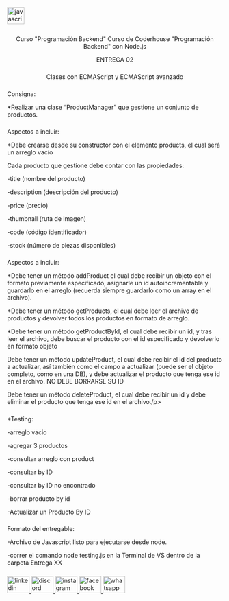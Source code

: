<div align="left">
  <img src="https://cdn.jsdelivr.net/gh/devicons/devicon/icons/javascript/javascript-original.svg" height="40" alt="javascript logo"  />
  <img width="12" />
</div>

###
<p align="center">Curso "Programación Backend" Curso de Coderhouse "Programación Backend" con Node.js</p>
<p align="center">ENTREGA 02</p>

###
<p align="center">Clases con ECMAScript y ECMAScript avanzado</p>


###

<p align="left">Consigna:</p>
<p align="left">*Realizar una clase “ProductManager” que gestione un conjunto de productos.</p>

###

<p align="left">Aspectos a incluir:</p>
<p align="left">*Debe crearse desde su constructor con el elemento products, el cual será un arreglo vacío</p>

<p align="left">Cada producto que gestione debe contar con las propiedades:</p>
<p align="left">-title (nombre del producto)</p>
<p align="left">-description (descripción del producto)</p>
<p align="left">-price (precio)</p>
<p align="left">-thumbnail (ruta de imagen)</p>
<p align="left">-code (código identificador)</p>
<p align="left">-stock (número de piezas disponibles)</p>

###

<p align="left">Aspectos a incluir:</p>
<p align="left">*Debe tener un método addProduct el cual debe recibir un objeto con el formato previamente especificado, asignarle un id autoincrementable y guardarlo en el arreglo (recuerda siempre guardarlo como un array en el archivo).</p>
<p align="left">*Debe tener un método getProducts, el cual debe leer el archivo de productos y devolver todos los productos en formato de arreglo.
</p>
<p align="left">*Debe tener un método getProductById, el cual debe recibir un id, y tras leer el archivo, debe buscar el producto con el id especificado y devolverlo en formato objeto
<p align="left">Debe tener un método updateProduct, el cual debe recibir el id del producto a actualizar, así también como el campo a actualizar (puede ser el objeto completo, como en una DB), y debe actualizar el producto que tenga ese id en el archivo. NO DEBE BORRARSE SU ID 
</p>
<p align="left">Debe tener un método deleteProduct, el cual debe recibir un id y debe eliminar el producto que tenga ese id en el archivo./p>
<p align="left"></p>

###


<p align="left">*Testing:</p>
    <p align="left">-arreglo vacio</p>
    <p align="left">-agregar 3 productos</p>
    <p align="left">-consultar arreglo con product</p>
    <p align="left">-consultar by ID</p>
    <p align="left">-consultar by ID no encontrado</p>
    <p align="left">-borrar producto by id</p>
    <p align="left">-Actualizar un Producto By ID</p>

###


<p align="left">Formato del entregable:</p>
    <p align="left">-Archivo de Javascript listo para ejecutarse desde node.</p>
    <p align="left">-correr el comando node testing.js en la Terminal de VS dentro de la carpeta Entrega XX</p>

###

<div align="left">
  <a href="https://www.linkedin.com/in/matias-werjman/" target="_blank">
    <img src="https://raw.githubusercontent.com/maurodesouza/profile-readme-generator/master/src/assets/icons/social/linkedin/default.svg" width="52" height="40" alt="linkedin logo"  />
  </a>
  <a href="matiasjaw80" target="_blank">
    <img src="https://raw.githubusercontent.com/maurodesouza/profile-readme-generator/master/src/assets/icons/social/discord/default.svg" width="52" height="40" alt="discord logo"  />
  </a>
  <a href="https://www.instagram.com/matiasjaw80/" target="_blank">
    <img src="https://raw.githubusercontent.com/maurodesouza/profile-readme-generator/master/src/assets/icons/social/instagram/default.svg" width="52" height="40" alt="instagram logo"  />
  </a>
  <a href="https://www.facebook.com/matiasw80/" target="_blank">
    <img src="https://raw.githubusercontent.com/maurodesouza/profile-readme-generator/master/src/assets/icons/social/facebook/default.svg" width="52" height="40" alt="facebook logo"  />
  </a>
  <a href="https://wa.me/5493462541444" target="_blank">
    <img src="https://raw.githubusercontent.com/maurodesouza/profile-readme-generator/master/src/assets/icons/social/whatsapp/default.svg" width="52" height="40" alt="whatsapp logo"  />
  </a>
</div>

###  